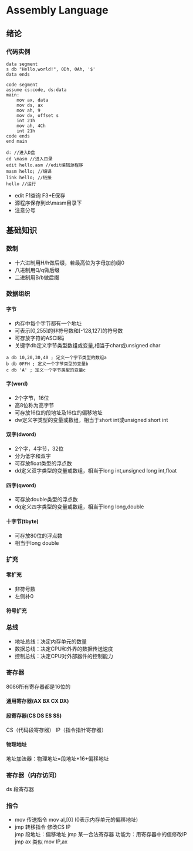 # Assembly Language
## 绪论
### 代码实例
```arm
data segment
s db "Hello,world!", 0Dh, 0Ah, '$'
data ends

code segment
assume cs:code, ds:data
main:
    mov ax, data
    mov ds, ax
    mov ah, 9
    mov dx, offset s
    int 21h
    mov ah, 4Ch
    int 21h
code ends
end main
```
```
d: //进入D盘
cd \masm //进入目录
edit hello.asm //edit编辑源程序
masm hello; //编译
link hello; //链接
hello //运行
```
+ edit F1查询 F3+E保存
+ 源程序保存到d:\masm目录下
+ 注意分号

## 基础知识
### 数制
+ 十六进制用H/h做后缀，若最高位为字母加前缀0
+ 八进制用Q/q做后缀
+ 二进制用B/b做后缀
### 数据组织
#### 字节
+ 内存中每个字节都有一个地址
+ 可表示[0,255]的非符号数和[-128,127]的符号数
+ 可存放字符的ASCII码
+ 关键字db定义字节类型数组或变量,相当于char或unsigned char
```
a db 10,20,30,40 ; 定义一个字节类型的数组a
b db 0FFH ; 定义一个字节类型的变量b
c db 'A' ; 定义一个字节类型的变量c
```
#### 字(word)
+ 2个字节，16位
+ 高8位称为高字节
+ 可存放16位的段地址及16位的偏移地址
+ dw定义字类型的变量或数组，相当于short int或unsigned short int
#### 双字(dword)
+ 2个字，4字节，32位
+ 分为低字和双字
+ 可存放float类型的浮点数
+ dd定义双字类型的变量或数组，相当于long int,unsigned long int,float
#### 四字(qword)
+ 可存放double类型的浮点数
+ dq定义四字类型的变量或数组，相当于long long,double
#### 十字节(tbyte)
+ 可存放80位的浮点数
+ 相当于long double
### 扩充
#### 零扩充
+ 非符号数
+ 左侧补0
#### 符号扩充
### 总线
+ 地址总线：决定内存单元的数量
+ 数据总线：决定CPU和外界的数据传送速度
+ 控制总线：决定CPU对外部器件的控制能力
### 寄存器
8086所有寄存器都是16位的
#### 通用寄存器(AX BX CX DX)
#### 段寄存器(CS DS ES SS)
CS（代码段寄存器） IP（指令指针寄存器）
#### 物理地址
地址加法器：物理地址=段地址*16+偏移地址
### 寄存器（内存访问）
ds 段寄存器
### 指令
+ mov 传送指令
mov al,[0] (0表示内存单元的偏移地址)
+ jmp 转移指令 修改CS IP  
jmp 段地址：偏移地址
jmp 某一合法寄存器 功能为：用寄存器中的值修改IP
jmp ax 类似 mov IP,ax